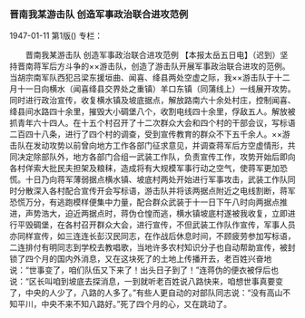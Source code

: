 ### 晋南我某游击队  创造军事政治联合进攻范例

1947-01-11
第1版()
专栏：

　　晋南我某游击队
    创造军事政治联合进攻范例
    【本报太岳五日电】（迟到）坚持晋南蒋军后方斗争的××游击队，创造了游击队开展军事政治联合进攻的范例。当胡宗南军队西犯吕梁东援垣曲、闻喜、绛县两处空虚之际，我××游击队于十二月十一日向横水（闻喜绛县交界处之重镇）羊口东镇（同蒲线上）一线展开攻势。同时进行政治宣传，收复横水镇及坡底据点，解放路南六十余处村庄，控制闻喜、绛县间水路四十余里，摧毁大小碉堡八个，收割电线四十余里，俘敌五人。解放被抓青年六十四人。在十五个村召开了十二次群众大会和四个村的干部会议，写标语二百四十八条，进行了四个村的调查，受到宣传教育的群众不下五千余人。××游击队在发动攻势以前曾向地方工作各部门征求意见，并调查蒋军后方空虚情形，共同决定除部队外，地方各部门合组一武装工作队，负责宣传工作，攻势开始后即向各村佯索大批民夫担架及粮秣，造成将有大规模军事行动之空气，使蒋军更加恐慌。十日乃向蒋军薄弱据点横水镇、坡底村两处开始进行军事攻击，武装工作队同时分散深入各村配合宣传开会写标语，游击队并将该两据点附近之电线割断，蒋军恐慌万分，有逃跑模样便集中力量，配合群众武装于十一日下午八时向两据点推进，声势浩大，迫近两据点时，蒋伪仓惶而逃，横水镇坡底村遂被我收复，立即进行平毁碉堡，在各村召开群众大会，进行宣传，不但武装工作队作宣传，军事人员亦同样宣传，如三连连长彭汉民同志，在作战后休息时间，不顾疲劳参加写标语，二连排付有明同志到学校去教唱歌，当地许多农村知识分子也自动帮助宣传，被封锁了四个月的国内外消息，又在这块死了的土地上传播开去，老百姓兴奋地说：“世事变了，咱们队伍又下来了！出头日子到了！”连蒋伪的便衣被俘后也说：“区长叫咱到坡底去探消息，一到就听老百姓说八路快来，咱想世事真要变了，中央的人少了，八路的人多了。”有些人更自动的对部队同志说：“没有高山不知平川，中央不来不知八路好。”死了四个月的心，又在跳动了。
